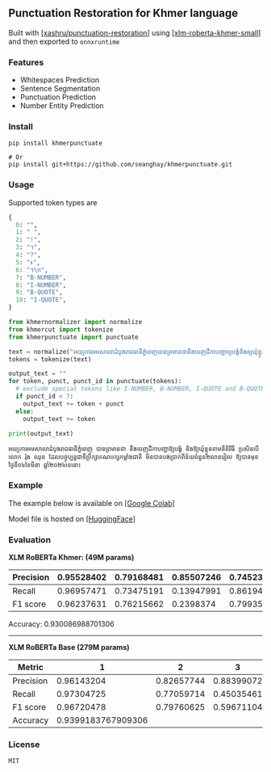 ## Punctuation Restoration for Khmer language

Built with [[xashru/punctuation-restoration]](https://github.com/xashru/punctuation-restoration) using [[xlm-roberta-khmer-small]](https://huggingface.co/seanghay/xlm-roberta-khmer-small) and then exported to `onnxruntime`

### Features
- Whitespaces Prediction
- Sentence Segmentation
- Punctuation Prediction
- Number Entity Prediction

### Install

```shell
pip install khmerpunctuate

# Or
pip install git+https://github.com/seanghay/khmerpunctuate.git
```

### Usage

Supported token types are

```python
{
  0: "",
  1: " ",
  2: "!",
  3: "។",
  4: "?",
  5: "៖",
  6: "។\n",
  7: "B-NUMBER",
  8: "I-NUMBER",
  9: "B-QUOTE",
  10: "I-QUOTE",
}
```

```python
from khmernormalizer import normalize
from khmercut import tokenize
from khmerpunctuate import punctuate

text = normalize("អយ្យការអមសាលាដំបូងរាជធានីភ្នំពេញបានព្រមានថានឹងចេញដីកាបញ្ជាឲ្យបង្ខំនិងឲ្យឃុំខ្លួនតាមនីតិវិធីប្រសិនបើលោករ៉ុងឈុនដែលបច្ចុប្បន្នជាទីប្រឹក្សាគណបក្សកម្លាំងជាតិមិនបានបង់ប្រាក់ពិន័យចំនួន២លានរៀលឲ្យបានមុនថ្ងៃទី០៤ខែមីនាឆ្នាំ២០២៤ទេនោះ")
tokens = tokenize(text)

output_text = ""
for token, punct, punct_id in punctuate(tokens):
  # exclude special tokens like I-NUMBER, B-NUMBER, I-QUOTE and B-QUOTE
  if punct_id < 7:
    output_text += token + punct
  else:
    output_text += token

print(output_text)
```

```
អយ្យការអមសាលាដំបូងរាជធានីភ្នំពេញ បានព្រមានថា នឹងចេញដីកាបញ្ជាឱ្យបង្ខំ និងឱ្យឃុំខ្លួនតាមនីតិវិធី ប្រសិនបើលោក រ៉ុង ឈុន ដែលបច្ចុប្បន្នជាទីប្រឹក្សាគណបក្សកម្លាំងជាតិ មិនបានបង់ប្រាក់ពិន័យចំនួន២លានរៀល ឱ្យបានមុនថ្ងៃទី០៤ខែមីនា ឆ្នាំ២០២៤ទេនោះ 
```


### Example

The example below is available on [[Google Colab]](https://colab.research.google.com/drive/18lHUdJGHD55TTklwWz4d6CNOVfRYMoFG?usp=sharing)

Model file is hosted on [[HuggingFace]](https://huggingface.co/seanghay/khmer-punctuation-restore)


### Evaluation

**XLM RoBERTa Khmer: (49M params)**


| Precision | 0.95528402 | 0.79168481 | 0.85507246 | 0.74523436 | 0.7877551  | 0.79452055 | 0.62296801 | 0.96415685 | 0.98617407 | 0.67324778 | 0.57505285 | 0.8240493  |
|-----------|------------|------------|------------|------------|------------|------------|------------|------------|------------|------------|------------|------------|
| Recall    | 0.96957471 | 0.73475191 | 0.13947991 | 0.86194329 | 0.69010727 | 0.63736264 | 0.08452508 | 0.96852034 | 0.99192858 | 0.22035541 | 0.21068939 | 0.77592102 |
| F1 score  | 0.96237631 | 0.76215662 | 0.2398374  | 0.79935128 | 0.73570521 | 0.70731707 | 0.14885353 | 0.96633367 | 0.98904296 | 0.33203505 | 0.30839002 | 0.79926129 |

Accuracy: 0.930086988701306


---

**XLM RoBERTa Base (279M params)**

| Metric    | 1          | 2          | 3          | 4          | 5          | 6          | 7          | 8          | 9          | 10         | 11         | 12         |
|-----------|------------|------------|------------|------------|------------|------------|------------|------------|------------|------------|------------|------------|
| Precision | 0.96143204 | 0.82657744 | 0.88399072 | 0.79077633 | 0.82349285 | 0.85393258 | 0.55724225 | 0.96397178 | 0.98844483 | 0.72191436 | 0.67759563 | 0.8508466  |
| Recall    | 0.97304725 | 0.77059714 | 0.45035461 | 0.90182234 | 0.78963051 | 0.83516484 | 0.18804696 | 0.97943409 | 0.99381541 | 0.46300485 | 0.43222308 | 0.81077656 |
| F1 score  | 0.96720478 | 0.79760625 | 0.59671104 | 0.84265665 | 0.80620627 | 0.84444444 | 0.28120013 | 0.97164142 | 0.99112284 | 0.56417323 | 0.52778435 | 0.83032843 |
| Accuracy  | 0.9399183767909306 |            |            |            |            |            |            |            |            |            |            |            |


### License

`MIT`
